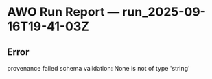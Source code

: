 # AWO Run Report — run_2025-09-16T19-41-03Z

## Error

provenance failed schema validation: None is not of type 'string'

